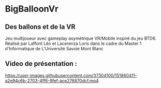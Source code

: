 # BigBalloonVr
## Des ballons et de la VR
Jeu multijoueur avec gameplay asymétrique VR/Mobile inspiré du jeu BTD6.
Réalisé par Laffont Léo et Lacerenza Loris dans le cadre du Master 1 d'Informatique de L'Université Savoie Mont Blanc
<br>

## Video de présentation :


https://user-images.githubusercontent.com/37304100/151860411-a2e94c6b-2703-4ff6-9fef-ace276870dcf.mp4

